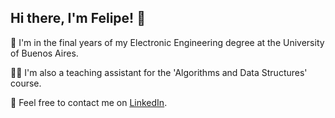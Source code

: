 ## Hi there, I'm Felipe! 👋
:pencil: I'm in the final years of my Electronic Engineering degree at the University of Buenos Aires.

:man_teacher: I'm also a teaching assistant for the 'Algorithms and Data Structures' course.

:busts_in_silhouette: Feel free to contact me on [LinkedIn](www.linkedin.com/in/felipeperassi).



<!--
**felipeperassi/felipeperassi** is a ✨ _special_ ✨ repository because its `README.md` (this file) appears on your GitHub profile.

Here are some ideas to get you started:

- 🔭 I’m currently working on ...
- 🌱 I’m currently learning ...
- 👯 I’m looking to collaborate on ...
- 🤔 I’m looking for help with ...
- 💬 Ask me about ...
- 📫 How to reach me: ...
- 😄 Pronouns: ...
- ⚡ Fun fact: ...
-->
